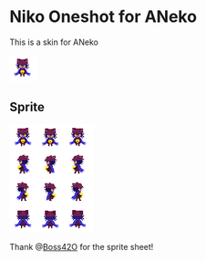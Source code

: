 # Niko Oneshot for ANeko

This is a skin for ANeko

<img src="assets/logo.png" alt="Screenshot of Niko Oneshot skin">

## Sprite

<img src="assets/spritesheet.png" alt="Sprite sheet of Niko Oneshot skin">

Thank @[Boss42O](https://github.com/Boss42O) for the sprite sheet!